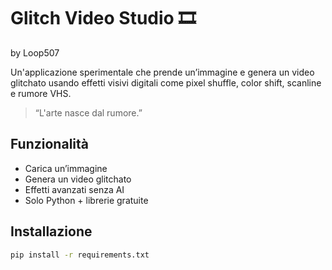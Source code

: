 # Glitch Video Studio 🎞️  
by Loop507

Un'applicazione sperimentale che prende un’immagine e genera un video glitchato usando effetti visivi digitali come pixel shuffle, color shift, scanline e rumore VHS.

> “L'arte nasce dal rumore.”

## Funzionalità
- Carica un’immagine
- Genera un video glitchato
- Effetti avanzati senza AI
- Solo Python + librerie gratuite

## Installazione

```bash
pip install -r requirements.txt
